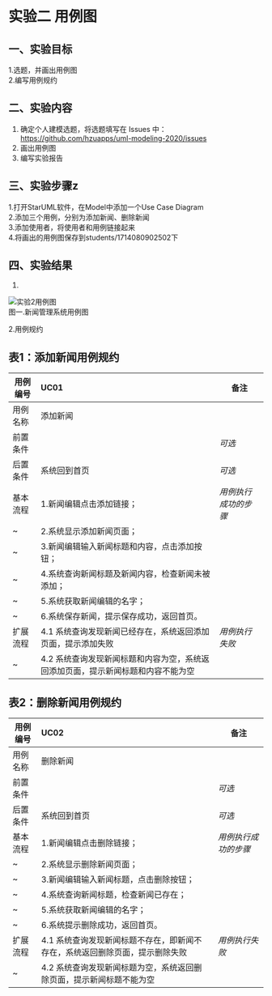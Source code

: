 # 实验二 用例图

## 一、实验目标

1.选题，并画出用例图  
2.编写用例规约

## 二、实验内容

1. 确定个人建模选题，将选题填写在 Issues 中：  
https://github.com/hzuapps/uml-modeling-2020/issues  
2. 画出用例图
3. 编写实验报告

## 三、实验步骤z

1.打开StarUML软件，在Model中添加一个Use Case Diagram  
2.添加三个用例，分别为添加新闻、删除新闻  
3.添加使用者，将使用者和用例链接起来  
4.将画出的用例图保存到students/1714080902502下  

## 四、实验结果

1.  
![实验2用例图](./Lab2_UseCaseDiagram.jpg)  
图一.新闻管理系统用例图

2.用例规约
## 表1：添加新闻用例规约  

用例编号  | UC01 | 备注  
-|:-|-  
用例名称  | 添加新闻  |   
前置条件  |      | *可选*   
后置条件  | 系统回到首页     | *可选*   
基本流程  | 1.新闻编辑点击添加链接；  |*用例执行成功的步骤*    
~| 2.系统显示添加新闻页面；  |   
~| 3.新闻编辑输入新闻标题和内容，点击添加按钮；   |   
~| 4.系统查询新闻标题及新闻内容，检查新闻未被添加；   |   
~| 5.系统获取新闻编辑的名字；   |  
~| 6.系统保存新闻，提示保存成功，返回首页。   |  
扩展流程  | 4.1 系统查询发现新闻已经存在，系统返回添加页面，提示添加失败  |*用例执行失败*    
~| 4.2 系统查询发现新闻标题和内容为空，系统返回添加页面，提示新闻标题和内容不能为空  |

## 表2：删除新闻用例规约  

用例编号  | UC02 | 备注  
-|:-|-  
用例名称  | 删除新闻  |   
前置条件  |      | *可选*   
后置条件  | 系统回到首页     | *可选*   
基本流程  | 1.新闻编辑点击删除链接；  |*用例执行成功的步骤*    
~| 2.系统显示删除新闻页面；  |   
~| 3.新闻编辑输入新闻标题，点击删除按钮；   |   
~| 4.系统查询新闻标题，检查新闻已存在；   |   
~| 5.系统获取新闻编辑的名字；   |  
~| 6.系统提示删除成功，返回首页。   |  
扩展流程  | 4.1 系统查询发现新闻标题不存在，即新闻不存在，系统返回删除页面，提示删除失败  |*用例执行失败*    
~| 4.2 系统查询发现新闻标题为空，系统返回删除页面，提示新闻标题不能为空  |
